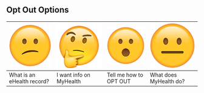## Opt Out Options

| ![](/confused.png) | ![](/thoughtful.png)| ![](/surprised.png) | ![](/neutral.png) |
| --- | --- | --- | --- |
| What is an eHealth record? | I want info on MyHealth | Tell me how to OPT OUT | What does MyHealth do? |
